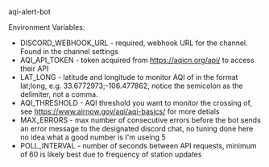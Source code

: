 aqi-alert-bot

Environment Variables:
 * DISCORD_WEBHOOK_URL - required, webhook URL for the channel. Found in the channel settings
 * AQI_API_TOKEN - token acquired from https://aqicn.org/api/ to access their API
 * LAT_LONG - latitude and longitude to monitor AQI of in the format lat;long, e.g. 33.6772973;-106.477862, notice the semicolon as the delimiter, not a comma.
 * AQI_THRESHOLD - AQI threshold you want to monitor the crossing of, see https://www.airnow.gov/aqi/aqi-basics/ for more detials
 * MAX_ERRORS - max number of consecutive errors before the bot sends an error message to the designated discord chat, no tuning done here no idea what a good number is I'm useing 5
 * POLL_INTERVAL - number of seconds between API requests, minimum of 60 is likely best due to frequency of station updates